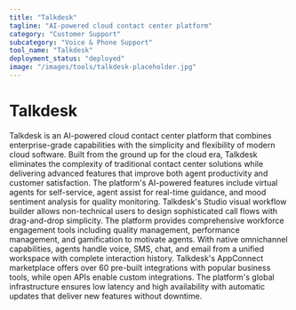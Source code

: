 ```yaml
---
title: "Talkdesk"
tagline: "AI-powered cloud contact center platform"
category: "Customer Support"
subcategory: "Voice & Phone Support"
tool_name: "Talkdesk"
deployment_status: "deployed"
image: "/images/tools/talkdesk-placeholder.jpg"
---
```


# Talkdesk

Talkdesk is an AI-powered cloud contact center platform that combines enterprise-grade capabilities with the simplicity and flexibility of modern cloud software. Built from the ground up for the cloud era, Talkdesk eliminates the complexity of traditional contact center solutions while delivering advanced features that improve both agent productivity and customer satisfaction. The platform's AI-powered features include virtual agents for self-service, agent assist for real-time guidance, and mood sentiment analysis for quality monitoring. Talkdesk's Studio visual workflow builder allows non-technical users to design sophisticated call flows with drag-and-drop simplicity. The platform provides comprehensive workforce engagement tools including quality management, performance management, and gamification to motivate agents. With native omnichannel capabilities, agents handle voice, SMS, chat, and email from a unified workspace with complete interaction history. Talkdesk's AppConnect marketplace offers over 60 pre-built integrations with popular business tools, while open APIs enable custom integrations. The platform's global infrastructure ensures low latency and high availability with automatic updates that deliver new features without downtime.
